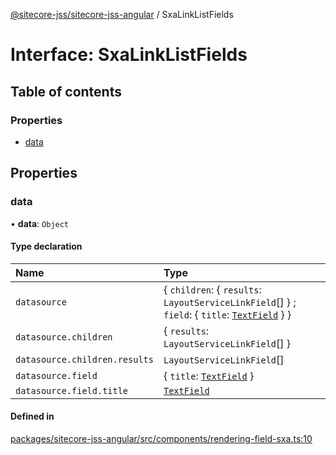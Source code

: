 [@sitecore-jss/sitecore-jss-angular](../README.md) / SxaLinkListFields

# Interface: SxaLinkListFields

## Table of contents

### Properties

- [data](SxaLinkListFields.md#data)

## Properties

### data

• **data**: `Object`

#### Type declaration

| Name | Type |
| :------ | :------ |
| `datasource` | \{ `children`: \{ `results`: `LayoutServiceLinkField`[]  } ; `field`: \{ `title`: [`TextField`](TextField.md)  }  } |
| `datasource.children` | \{ `results`: `LayoutServiceLinkField`[]  } |
| `datasource.children.results` | `LayoutServiceLinkField`[] |
| `datasource.field` | \{ `title`: [`TextField`](TextField.md)  } |
| `datasource.field.title` | [`TextField`](TextField.md) |

#### Defined in

[packages/sitecore-jss-angular/src/components/rendering-field-sxa.ts:10](https://github.com/Sitecore/jss/blob/892e6d1a5/packages/sitecore-jss-angular/src/components/rendering-field-sxa.ts#L10)
